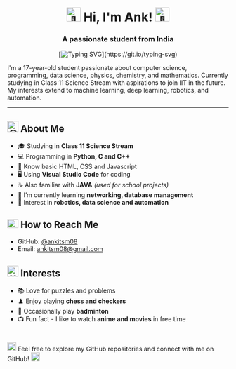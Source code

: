<h1 align="center">
  <img src="https://fonts.gstatic.com/s/e/notoemoji/latest/1f44b/512.gif" alt="👋" width="32" height="32">
  Hi, I'm Ank! 
  <img src="https://fonts.gstatic.com/s/e/notoemoji/latest/1f31f/512.gif" alt="🌟" width="32" height="32">
</h1>
<h3 align="center">A passionate student from India</h3>

<div align="center">
  
[![Typing SVG](https://readme-typing-svg.demolab.com?font=Fira+Code&weight=500&size=18&duration=3500&pause=2000&center=true&vCenter=true&random=true&width=480&height=30&lines=Always+learning+new+things.;Continuous+coding%2C+perpetual+learning.;Coding+my+dreams+into+reality.)](https://git.io/typing-svg)

</div>
<p align="left">
  I'm a 17-year-old student passionate about computer science, programming, data science, physics, chemistry, and mathematics. Currently studying in Class 11 Science Stream with aspirations to join IIT in the future. My interests extend to machine learning, deep learning, robotics, and automation.
</p>

-----

<h2 align="left"><img src="https://fonts.gstatic.com/s/e/notoemoji/latest/1f60e/512.gif" alt="😎" width="25" height="25"> About Me</h2>

- 🎓 Studying in **Class 11 Science Stream**
- 💻 Programming in **Python, C and C++**
- 📏 Know basic HTML, CSS and Javascript
- 🖥️ Using **Visual Studio Code** for coding
- ☕ Also familiar with **JAVA** *(used for school projects)*
- 🌱 I’m currently learning **networking, database management**
- 🤖 Interest in **robotics, data science and automation**

<h2 align="left"><img src="https://fonts.gstatic.com/s/e/notoemoji/latest/1f440/512.gif" alt="👀" width="25" height="20"> How to Reach Me</h2>

- GitHub: [@ankitsm08](https://github.com/ankitsm08)
- Email: [ankitsm08@gmail.com](ankitsm08@gmail.com)

<h2 align="left"><img src="https://fonts.gstatic.com/s/e/notoemoji/latest/2764_fe0f_200d_1f525/512.gif" alt="❤" width="25" height="25" margin="0 0 -10 0"> Interests</h2>

- 📚 Love for puzzles and problems
- ♟️ Enjoy playing **chess and checkers**
- 🏸 Occasionally play **badminton**
- 📺 Fun fact - I like to watch **anime and movies** in free time

<h1></h1>

<img src="https://fonts.gstatic.com/s/e/notoemoji/latest/2728/512.gif" alt="✨" width="20" height="20"> Feel free to explore my GitHub repositories and connect with me on GitHub! <img src="https://fonts.gstatic.com/s/e/notoemoji/latest/1f680/512.gif" alt="🚀" width="20" height="20">

<!---
ankitsm08/ankitsm08 is a ✨ special ✨ repository because its `README.md` (this file) appears on your GitHub profile.
You can click the Preview link to take a look at your changes.
--->
